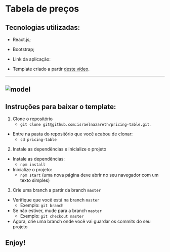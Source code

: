 # Tabela de preços

## Tecnologias utilizadas:
  * React.js;

  * Bootstrap;

  * Link da aplicação:

  * Template criado a partir [deste vídeo](https://www.youtube.com/watch?v=HkT9VR_1r1A).

---
![model](https://user-images.githubusercontent.com/85763987/164562978-7ba5322f-88d5-4d75-a80b-e32b56f29c79.jpg)
---

## Instruções para baixar o template:

1. Clone o repositório
    * `git clone git@github.com:israelnazareth/pricing-table.git`.

  * Entre na pasta do repositório que você acabou de clonar:
    * `cd pricing-table`

2. Instale as dependências e inicialize o projeto
  * Instale as dependências:
    * `npm install`
  * Inicialize o projeto:
    * `npm start` (uma nova página deve abrir no seu navegador com um texto simples)

3. Crie uma branch a partir da branch `master`

  * Verifique que você está na branch `master`
    * Exemplo: `git branch`
  * Se não estiver, mude para a branch `master`
    * Exemplo: `git checkout master`
  * Agora, crie uma branch onde você vai guardar os commits do seu projeto

## Enjoy!
